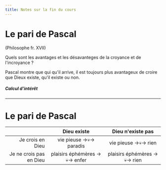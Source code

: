 ```yaml
---
title: Notes sur la fin du cours
---
```


# Le pari de Pascal
(Philosophe fr. XVII)


Quels sont les avantages et les désavanteges de la croyance et de l'incroyance ?

Pascal montre que qui qu'il arrive, il est toujours plus avantageux de croire que Dieux existe, qu'il existe ou non.

##### Calcul d'intérêt

--------------------------------------------------

# Le pari de Pascal

|                         | Dieu existe                     | Dieu n'existe pas              |
| ----:                   | :----:                          | :----:                         |
| Je crois en Dieu        | vie pieuse ->💀-> paradis       | vie pieuse ->💀-> rien         |
| Je ne crois pas en Dieu | plaisirs éphémères ->💀-> enfer | plaisirs éphémères ->💀-> rien |

